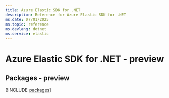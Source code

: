 ```yaml
---
title: Azure Elastic SDK for .NET
description: Reference for Azure Elastic SDK for .NET
ms.date: 07/01/2025
ms.topic: reference
ms.devlang: dotnet
ms.service: elastic
---
```

# Azure Elastic SDK for .NET - preview
## Packages - preview
[!INCLUDE [packages](elastic-index.md)]